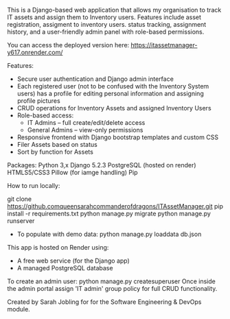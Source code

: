 This is a Django-based web application that allows my organisation to track IT assets and assign them to Inventory users. 
Features include asset registration, assigment to inventory users. status tracking, assignment history, and a user-friendly admin panel with role-based permissions.

You can access the deployed version here:
https://itassetmanager-y617.onrender.com/

Features:
- Secure user authentication and Django admin interface
- Each registered user (not to be confused with the Inventory System users) has a profile for editing personal information and assigning profile pictures
- CRUD operations for Inventory Assets and assigned Inventory Users
- Role-based access:
    - IT Admins – full create/edit/delete access
    - General Admins – view-only permissions
- Responsive frontend with Django bootstrap templates and custom CSS
- Filer Assets based on status
- Sort by function for Assets

Packages:
Python 3,x
Django 5.2.3
PostgreSQL (hosted on render)
HTMLS5/CSS3
Pillow (for iamge handling)
Pip

How to run locally:

git clone https://github.comqueensarahcommanderofdragons/ITAssetManager.git
pip install -r requirements.txt
python manage.py migrate
python manage.py runserver

  - To populate with demo data:
        python manage.py loaddata db.json

This app is hosted on Render using:
- A free web service (for the Django app)
- A managed PostgreSQL database

To create an admin user:
python manage.py createsuperuser
Once inside the admin portal assign 'IT admin' group policy for full CRUD functionality.

Created by Sarah Jobling for for the Software Engineering & DevOps module.

